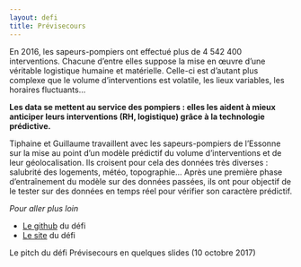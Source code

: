 ```yaml
---
layout: defi
title: Prévisecours
---
```


En 2016, les sapeurs-pompiers ont effectué plus de 4 542 400 interventions. Chacune d’entre elles suppose la mise en œuvre d’une véritable logistique humaine et matérielle. Celle-ci est d’autant plus complexe que le volume d’interventions est volatile, les lieux variables, les horaires fluctuants… 

**Les data se mettent au service des pompiers : elles les aident à mieux anticiper leurs interventions (RH, logistique) grâce à la technologie prédictive.** 

Tiphaine et Guillaume travaillent avec les sapeurs-pompiers de l’Essonne sur la mise au point d’un modèle prédictif du volume d’interventions et de leur géolocalisation. Ils croisent pour cela des données très diverses : salubrité des logements, météo, topographie… Après une première phase d’entraînement du modèle sur des données passées, ils ont pour objectif de le tester sur des données en temps réel pour vérifier son caractère prédictif.

_Pour aller plus loin_

* [Le github](https://github.com/previsecours) du défi
* [Le site](http://previsecours.fr/) du défi

Le pitch du défi Prévisecours en quelques slides (10 octobre 2017)

<script async class="speakerdeck-embed" data-id="bdefd7bf86814fb1ae27c160e3bf08c3" data-ratio="1.41436464088398" src="//speakerdeck.com/assets/embed.js"></script>
